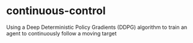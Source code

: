 # continuous-control
Using a Deep Deterministic Policy Gradients (DDPG) algorithm to train an agent to continuously follow a moving target
